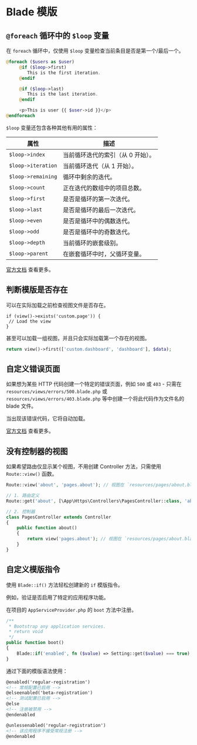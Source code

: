 # Blade 模版

## `@foreach` 循环中的 `$loop` 变量

在 `foreach` 循环中，仅使用 `$loop` 变量检查当前条目是否是第一个/最后一个。

```php {2,6}
@foreach ($users as $user)
     @if ($loop->first)
        This is the first iteration.
     @endif

     @if ($loop->last)
        This is the last iteration.
     @endif

     <p>This is user {{ $user->id }}</p>
@endforeach
```

`$loop` 变量还包含各种其他有用的属性：

| 属性                 | 描述                 |
|--------------------|--------------------|
| `$loop->index`     | 当前循环迭代的索引（从 0 开始）。 |
| `$loop->iteration` | 当前循环迭代（从 1 开始）。    |
| `$loop->remaining` | 循环中剩余的迭代。          |
| `$loop->count`     | 正在迭代的数组中的项目总数。     |
| `$loop->first`     | 是否是循环的第一次迭代。       |
| `$loop->last`      | 是否是循环的最后一次迭代。      |
| `$loop->even`      | 是否是循环中的偶数迭代。       |
| `$loop->odd`       | 是否是循环中的奇数迭代。       |
| `$loop->depth`     | 当前循环的嵌套级别。         |
| `$loop->parent`    | 在嵌套循环中时，父循环变量。     |

[官方文档](https://laravel.com/docs/master/blade#the-loop-variable) 查看更多。                                                     
        
## 判断模版是否存在


可以在实际加载之前检查视图文件是否存在。

```php{1}
if (view()->exists('custom.page')) {
 // Load the view
}
```

甚至可以加载一组视图，并且只会实际加载第一个存在的视图。

```php
return view()->first(['custom.dashboard', 'dashboard'], $data);
```

## 自定义错误页面

如果想为某些 HTTP 代码创建一个特定的错误页面，例如 `500` 或 `403` - 只需在 `resources/views/errors/500.blade.php` 或 `resources/views/errors/403.blade.php` 等中创建一个将此代码作为文件名的 blade 文件。

当出现该错误代码，它将自动加载。

[官方文档](https://laravel.com/docs/master/errors#custom-http-error-pages) 查看更多。


## 没有控制器的视图

如果希望路由仅显示某个视图，不用创建 Controller 方法，只需使用 `Route::view()` 函数。

<CodeGroup>

  <CodeGroupItem title="view" active>

```php
Route::view('about', 'pages.about'); // 视图在 `resources/pages/about.blade.php`
```
  </CodeGroupItem>

  <CodeGroupItem title="normal">

```php
// 1. 路由定义
Route::get('about', [\App\Https\Controllers\PagesController::class, 'about']);

// 2. 控制器
class PagesController extends Controller
{
    public function about()
    {
        return view('pages.about'); // 视图在 `resources/pages/about.blade.php`
    }
} 
```
  </CodeGroupItem>

</CodeGroup>


## 自定义模版指令

使用 `Blade::if()` 方法轻松创建新的 `if` 模版指令。

例如，验证是否启用了特定的应用程序功能。

在项目的 `AppServiceProvider.php` 的 `boot` 方法中注册。

```php
/**
 * Bootstrap any application services.
 * return void
 */
public function boot()
{
    Blade::if('enabled', fn ($value) => Setting::get($value) === true);
}
```

通过下面的模版语法使用：

```html
@enabled('regular-registration')
<!-- 常规配置已启用 -->
@elseenabled('beta-registration')
<!-- 测试配置已启用 -->
@else
<!-- 注册被禁用 -->
@endenabled

@unlessenabled('regular-registration')
<!-- 该应用程序不接受常规注册 -->
@endenabled
```
